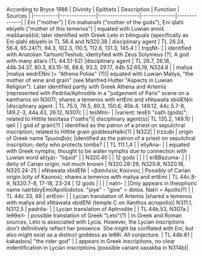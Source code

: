 According to Bryce 1986
| Divinity |    Epithets   |    Description  |    Function  |    Sources   |
|----------|---------------|-----------------|--------------|--------------|
| Eni ("mother") | Eni mahanahi ("mother of the gods"), Eni qlahi ebiyehi ("mother of this temenos") | equated with Luwian anniš maššanaššiš; later identified with Greek Leto in bilinguals (specifically as Eni qlahi ebiyehi in TL 56.4 and N320.38  | disciplinary agent | TL 26.24, 56.4, 65.24(?), 94.3, 102.3, 110.5, 112.6, 131.3, 145.4 |
| trqqNt- |  | identified with Anatolian Tarhunt/Teshub; identyfied with Zeus Solymeus (?); A god with many altars (TL 44.51-52) |disciplinary agent | TL 26.7, 26.18, 44b.34.37, 80.3, 83.15-16, 88.6, 93.3, 29.17, 44b.52.65,19, N324.8 |
| maliya |maliya wedrENni (= "Athena Polias" (?))| equated with Luwian Maliya, "the mother of wine and grain" (see Manfred Hutter "Aspects in Luwian Religion"). Later identified partly with Greek Athena and Artemis (represented with Pedrita/Aphrodite in a "judgement of Paris" scene on a kantharos on N307); shares a temenos with ertEmi and xNtawata xbidENni |disciplinary agent. | TL 75.5, 76.5, 80.3, 150.6, 45b.4, 149.12, 44c.5.7-8, 149.2-3, 44a.43, 26.12, N307c |
| tesMmi- | |varient: tesEti "oath (gods)"; related to Hittite tesi/tasa ("oaths")| disciplinary agent(s)| TL 135.2, 149.10
| qeli | | god of grain(?) | identified as the patron of a priest on sepulchral inscription; related to Hittite grain goddessHalki(?) |  N322|
| trzzubi | origin of Greek name Τρωσοβιός |identified as the patron of a priest on sepulchral inscription; deity who protects tombs? | | TL 111.1,4 |
| eliyAna- | | equated with Greek nymphs; thought to be water nymphs due to connection with Luwian word ali(ya)- "liquid" | | N320.40 |
| 12 gods | | |
| erBBazuma- | | | deity of Carian origin; not much known | N320.28-29, N320.8, N320.18, N320.24-25
| xNtawata xbidENi | =βασιλεὺς Καύνιος | Possibly of Carian origin (city of Kaunos); shares a temenos with maliya and ertEmi | TL 44c.8-9, N320.7-8, 17-18, 23-24
| 12 gods | | |
| natri- | |Only appears in theophoric name natrbbiyEmi/Apollodotos. "piye" - "give" = dotos. Natri = Apollo(?) | | TL 44c.33, 48
| ertEmi- | | Lycian translation of Artemis |shared a temenos with maliya and xNtawata xbidENi (temple C on Xanthos acropolis)| N311.1, N312.5
| padrita- | | Lycian translation of Aphrodite | | TL 44b.53, N307a
| leθθe/i- | possible translation of Greek "Leto"(?) | In Greek and Roman sources, Leto is associated with Lycia. However, the Lycian inscriptions don't definitively reflect her presence. She might be conflated with Eni, but also might exist as a distinct goddess as leθθi. All conjecture. | TL 44b.61
| kakasbos| "the rider god" | | appears in Greek inscripitons, no clear indentification in Lycian inscriptions (possible variant xaxakba in N314b)|
